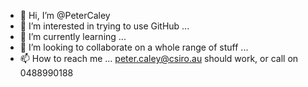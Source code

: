 - 👋 Hi, I’m @PeterCaley
- 👀 I’m interested in trying to use GitHub ...
- 🌱 I’m currently learning ...
- 💞️ I’m looking to collaborate on a whole range of stuff ...
- 📫 How to reach me ... peter.caley@csiro.au should work, or call on 0488990188

<!---
PeterCaley/PeterCaley is a ✨ special ✨ repository because its `README.md` (this file) appears on your GitHub profile.
You can click the Preview link to take a look at your changes.
--->
